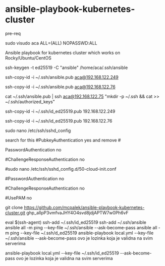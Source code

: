 # ansible-playbook-kubernetes-cluster

pre-req

sudo visudo 
aca ALL=(ALL) NOPASSWD:ALL


Ansible playbook for kubernetes cluster which works on Rocky/Ubuntu/CentOS

ssh-keygen -t ed25519 -C "ansible"   /home/aca/.ssh/ansible

ssh-copy-id -i ~/.ssh/ansible.pub aca@192.168.122.249

ssh-copy-id -i ~/.ssh/ansible.pub aca@192.168.122.76

cat ~/.ssh/ansible.pub | ssh aca@192.168.122.75 "mkdir -p ~/.ssh && cat >> ~/.ssh/authorized_keys"

ssh-copy-id -i ~/.ssh/id_ed25519.pub 192.168.122.249

ssh-copy-id -i ~/.ssh/id_ed25519.pub 192.168.122.76

sudo nano /etc/ssh/sshd_config

search for this  #PubkeyAuthentication yes and remove #

PasswordAuthentication no

#ChallengeResponseAuthentication no

#sudo nano /etc/ssh/sshd_config.d/50-cloud-init.conf

#PasswordAuthentication no

#ChallengeResponseAuthentication no

#UsePAM no


git clone https://github.com/mcpalek/ansible-playbook-kubernetes-cluster.git
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

eval $(ssh-agent)
ssh-add ~/.ssh/id_ed25519
ssh-add ~/.ssh/ansible
ansible all -m ping --key-file ~/.ssh/ansible --ask-become-pass
ansible all -m ping --key-file ~/.ssh/d_ed25519
ansible-playbook local.yml --key-file ~/.ssh/ansible --ask-become-pass  ovo je lozinka koja je validna na svim serverima

ansible-playbook local.yml --key-file ~/.ssh/id_ed25519 --ask-become-pass  ovo je lozinka koja je validna na svim serverima
